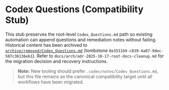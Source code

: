 # Codex Questions (Compatibility Stub)

This stub preserves the root-level `Codex_Questions.md` path so existing automation can append
questions and remediation notes without failing. Historical content has been archived to
[`archive/removed/Codex_Questions.md`](archive/removed/Codex_Questions.md) (tombstone
`8e3531b9-c839-4a07-9dec-507c36136eb1`). Refer to
`docs/arch/adr-2025-10-17-root-docs-cleanup.md` for the migration decision and recovery
instructions.

> **Note:** New tooling should prefer `.codex/notes/Codex_Questions.md`, but this file remains
> as the canonical compatibility target until all workflows have been migrated.
